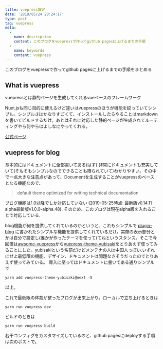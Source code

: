 ```yaml
---
title: vuepress設定
date: '2019/05/24 20:24:17'
type: post
tag: vuepress
meta:
  -
    name: description
    content: このブログをvuepressで作ってgithub pagesに上げるまでの手順
  -
    name: keywords
    content: vuepress
---
```


このブログをvuepressで作ってgithub pagesに上げるまでの手順をまとめる

<!-- more -->

## What is vuepress

vuepressとは静的ページを生成してくれるvueベースのフレームワーク

Nuxt.jsも同じ目的に使えるけど違いはvuepressのほうが機能を絞っていてシンプル。シンプルさはかなりすごくて、インストールしたらやることはmarkdownを書いてビルドするだけ。あとはそれに対応した静的ページが生成されてルーティングやら何やらはよしなにやってくれる。

[公式ページ](https://vuepress.vuejs.org/)

## vuepress for blog

基本的にはドキュメントに全部書いてある(はず)
非常にドキュメントも充実していて(そもそもシンプルなのでできることも限られていて)わかりやすい。その中で一点大きな注意点があって、Documentを生成することがvuepressのベースとなる機能なので、

> default theme optimized for writing technical documentation

ブログ機能は1.0以降でしか対応していない (2019-05-25時点: 最新版v0.14.11 alpha最新版v1.0.0-alpha.48). そのため、このブログは現在alpha版を入れることで対応している.

blog機能が何を提供してくれているのかというと、これもシンプルで [plugin-blog](https://v1.vuepress.vuejs.org/plugin/official/plugin-blog.html#install) に書かれたシンプルな機能を提供してくれているだけ。実際の表示部分とかは自分で設定し(誰かが作ったテーマを使って)てねというスタンス。そこで今回僕は[awsome-vuepress](https://github.com/ulivz/awesome-vuepress)から[vuepress-theme-yubisaki](https://github.com/Yubisaki/vuepress-theme-yubisaki)をとりあえず使ってみることにした。yubisakiという名前だけどメンテナの人は中国人っぽい.いずれにせよ最低限の機能、デザイン、ドキュメントは問題なさそうだったのでとりあえず使ってみている。
導入に至ってはドキュメントに書いてある通りシンプルで

```
yarn add vuepress-theme-yubisaki@next -S
```

以上。

これで最低限の体裁が整ったブログが出来上がり。ローカルで立ち上げるときは

```
yarn run vuepress dev
```

ビルドのときは

```
yarn run vuepress build
```

若干コンフィグをカスタマイズしているのと、github pagesにdeployする手順は次のポストで。

